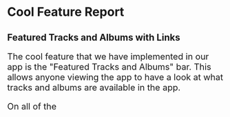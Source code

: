 # Cool Feature Report


## Featured Tracks and Albums with Links

<span style="font-size:20px">

The cool feature that we have implemented in our app is the "Featured Tracks and Albums" bar. This allows anyone viewing the app to have a look at what tracks and albums are available in the app. 

On all of the 

</span>

